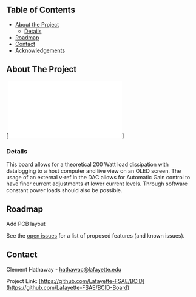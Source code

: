 <!-- TABLE OF CONTENTS -->
## Table of Contents

* [About the Project](#about-the-project)
  * [Details](#built-with)
* [Roadmap](#roadmap)
* [Contact](#contact)
* [Acknowledgements](#acknowledgements)



<!-- ABOUT THE PROJECT -->
## About The Project

[![Product Name Screen Shot][product-screenshot]]

### Details

This board allows for a theoretical 200 Watt load dissipation with datalogging to a host computer and live view on an OLED screen. The usage of an external v-ref in the DAC allows for Automatic Gain control to have finer current adjustments at lower current levels. Through software constant power loads should also be possible. 


<!-- ROADMAP -->
## Roadmap

Add PCB layout

See the [open issues](https://github.com/Lafayette-FSAE/BCID-Board/issues) for a list of proposed features (and known issues).


<!-- CONTACT -->
## Contact

Clement Hathaway - hathawac@lafayette.edu

Project Link: [https://github.com/Lafayette-FSAE/BCID](https://github.com/Lafayette-FSAE/BCID-Board)

[product-screenshot]: images/screenshot.pdf
